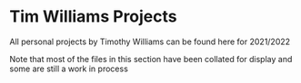 # Tim Williams Projects

All personal projects by Timothy Williams can be found here for 2021/2022

Note that most of the files in this section have been collated for display and some are still a work in process

